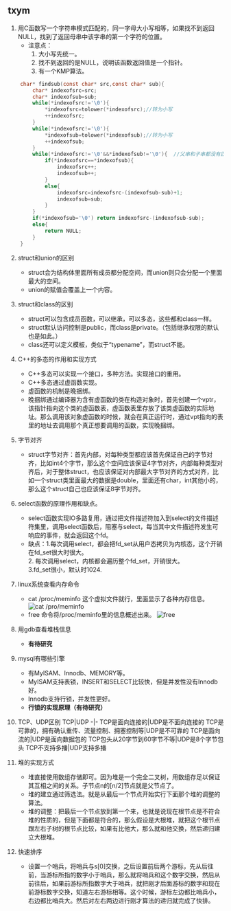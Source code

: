 ## txym

1. 用C函数写一个字符串模式匹配的，同一字母大小写相等，如果找不到返回NULL，找到了返回母串中该字串的第一个字符的位置。
    - 注意点：
        1. 大小写先统一。
        2. 找不到返回的是NULL，说明该函数返回值是一个指针。
        3. 有一个KMP算法。
```C
    char* findsub(const char* src,const char* sub){
        char* indexofsrc=src;
        char* indexofsub=sub;
        while(*indexofsrc!='\0'){
            *indexofsrc=tolower(*indexofsrc);//转为小写
            ++indexofsrc;
        }
        while(*indexofsrc!='\0'){
            *indexofsub=tolower(*indexofsub);//转为小写
            ++indexofsub;
        }
        while(*indexofsrc!='\0'&&*indexofsub!='\0'){  //父串和子串都没有匹配完
            if(*indexofsrc==*indexofsub){
                indexofsrc++;
                indexofsub++;
            }
            else{
                indexofsrc=indexofsrc-(indexofsub-sub)+1;
                indexofsub=sub;
            }
        }
        if(*indexofsub='\0') return indexofsrc-(indexofsub-sub);
        else{
            return NULL;
        }
    }
```  

2. struct和union的区别
    - struct会为结构体里面所有成员都分配空间，而union则只会分配一个里面最大的空间。
    - union的赋值会覆盖上一个内容。
      
3. struct和class的区别
    - struct可以包含成员函数，可以继承，可以多态，这些都和class一样。
    - struct默认访问控制是public，而class是private。（包括继承权限的默认也是如此。）
    - class还可以定义模板，类似于“typename”，而struct不能。
      
4. C++的多态的作用和实现方式
    - C++多态可以实现一个接口，多种方法。实现接口的重用。
    - C++多态通过虚函数实现。
    - 虚函数的机制是晚捆绑。
    - 晚捆绑通过编译器为含有虚函数的类在构造对象时，首先创建一个vptr，该指针指向这个类的虚函数表，虚函数表里存放了该类虚函数的实际地址。那么调用该对象虚函数的时候，就会在真正运行时，通过vpt指向的表里的地址去调用那个真正想要调用的函数，实现晚捆绑。
      
5. 字节对齐
    - struct字节对齐：首先内部，对每种类型都应该首先保证自己的字节对齐，比如int4个字节，那么这个空间应该保证4字节对齐，内部每种类型对齐后，对于整体struct，也应该保证对内部最大字节对齐的方式对齐，比如一个struct类里面最大的数据是double，里面还有char，int其他小的，那么这个struct自己也应该保证8字节对齐。
      
6. select函数的原理作用和缺点。
    - select函数实现IO多路复用，通过把文件描述符加入到select的文件描述符集里，调用select函数后，阻塞与select，每当其中文件描述符发生可响应的事件，就会返回这个fd。
    - 缺点：1.每次调用select，都会把fd_set从用户态拷贝为内核态，这个开销在fd_set很大时很大。    
            2. 每次调用select，内核都会遍历整个fd_set，开销很大。  
            3.fd_set很小，默认时1024.  

7. linux系统查看内存命令
    - cat /proc/meminfo 这个虚拟文件就行，里面显示了各种内存信息。
    ![cat /pro/meminfo](http://ww4.sinaimg.cn/large/005xfSxkly1g11frvfwanj30ko0dxwj9.jpg)
    - free 命令将/proc/meminfo里的信息概述出来。
    ![free](http://ww1.sinaimg.cn/large/005xfSxkly1g11ftm1t5oj30kq03cmy4.jpg)

8. 用gdb查看堆栈信息
    - **有待研究**

9. mysql有哪些引擎
    - 有MyISAM、Innodb、MEMORY等。
    - MyISAM支持表锁，INSERT和SELECT比较快，但是并发性没有Innodb好。
    - Innodb支持行锁，并发性更好。
    - **行锁的实现原理（有待研究）**


10. TCP、UDP区别
      TCP|UDP
      -|-
      TCP是面向连接的|UDP是不面向连接的
      TCP是可靠的，拥有确认重传、流量控制、拥塞控制等|UDP是不可靠的
      TCP是面向流的|UDP是面向数据包的
      TCP包头从20字节到60字节不等|UDP是8个字节包头
      TCP不支持多播|UDP支持多播
        
11. 堆的实现方式
    - 堆直接使用数组存储即可。因为堆是一个完全二叉树，用数组存足以保证其互相之间的关系。子节点n的[n/2]节点就是父节点了。
    - 堆的建立通过筛选法。就是从最后一个节点开始实行下面那个堆的调整的算法。
    - 堆的调整：把最后一个节点放到第一个来，也就是说现在根节点是不符合堆的性质的，但是下面都是符合的，那么假设是大根堆，就把这个根节点跟左右子树的根节点比较，如果有比他大，那么就和他交换，然后递归建立大根堆。
12. 快速排序
    - 设置一个哨兵，将哨兵与s[0]交换，之后设置前后两个游标，先从后往前，当游标所指的数字小于哨兵，那么就将哨兵和这个数字交换，然后从前往后，如果前游标所指数字大于哨兵，就把刚才后面游标的数字和现在前游标数字交换，知道左右游标相等。这个时候，游标左边都比哨兵小，右边都比哨兵大。然后对左右两边进行刚才算法的递归就完成了快排。  
